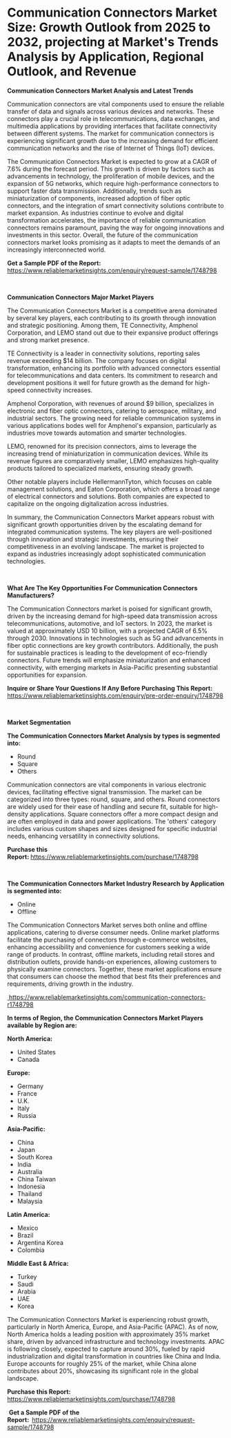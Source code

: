 <p><h1>Communication Connectors Market Size: Growth Outlook from 2025 to 2032, projecting at Market's Trends Analysis by Application, Regional Outlook, and Revenue</h1></p><p><strong>Communication Connectors Market Analysis and Latest Trends</strong></p>
<p><p>Communication connectors are vital components used to ensure the reliable transfer of data and signals across various devices and networks. These connectors play a crucial role in telecommunications, data exchanges, and multimedia applications by providing interfaces that facilitate connectivity between different systems. The market for communication connectors is experiencing significant growth due to the increasing demand for efficient communication networks and the rise of Internet of Things (IoT) devices.</p><p>The Communication Connectors Market is expected to grow at a CAGR of 7.6% during the forecast period. This growth is driven by factors such as advancements in technology, the proliferation of mobile devices, and the expansion of 5G networks, which require high-performance connectors to support faster data transmission. Additionally, trends such as miniaturization of components, increased adoption of fiber optic connectors, and the integration of smart connectivity solutions contribute to market expansion. As industries continue to evolve and digital transformation accelerates, the importance of reliable communication connectors remains paramount, paving the way for ongoing innovations and investments in this sector. Overall, the future of the communication connectors market looks promising as it adapts to meet the demands of an increasingly interconnected world.</p></p>
<p><strong>Get a Sample PDF of the Report:&nbsp;</strong> <a href="https://www.reliablemarketinsights.com/enquiry/request-sample/1748798?utm_campaign=2738&utm_medium=2&utm_source=Github&utm_content=ia&utm_term=18042025&utm_id=communication-connectors">https://www.reliablemarketinsights.com/enquiry/request-sample/1748798</a></p>
<p>&nbsp;</p>
<p><strong>Communication Connectors Major Market Players</strong></p>
<p><p>The Communication Connectors Market is a competitive arena dominated by several key players, each contributing to its growth through innovation and strategic positioning. Among them, TE Connectivity, Amphenol Corporation, and LEMO stand out due to their expansive product offerings and strong market presence.</p><p>TE Connectivity is a leader in connectivity solutions, reporting sales revenue exceeding $14 billion. The company focuses on digital transformation, enhancing its portfolio with advanced connectors essential for telecommunications and data centers. Its commitment to research and development positions it well for future growth as the demand for high-speed connectivity increases.</p><p>Amphenol Corporation, with revenues of around $9 billion, specializes in electronic and fiber optic connectors, catering to aerospace, military, and industrial sectors. The growing need for reliable communication systems in various applications bodes well for Amphenol's expansion, particularly as industries move towards automation and smarter technologies.</p><p>LEMO, renowned for its precision connectors, aims to leverage the increasing trend of miniaturization in communication devices. While its revenue figures are comparatively smaller, LEMO emphasizes high-quality products tailored to specialized markets, ensuring steady growth.</p><p>Other notable players include HellermannTyton, which focuses on cable management solutions, and Eaton Corporation, which offers a broad range of electrical connectors and solutions. Both companies are expected to capitalize on the ongoing digitalization across industries.</p><p>In summary, the Communication Connectors Market appears robust with significant growth opportunities driven by the escalating demand for integrated communication systems. The key players are well-positioned through innovation and strategic investments, ensuring their competitiveness in an evolving landscape. The market is projected to expand as industries increasingly adopt sophisticated communication technologies.</p></p>
<p>&nbsp;</p>
<p><strong>What Are The Key Opportunities For Communication Connectors Manufacturers?</strong></p>
<p><p>The Communication Connectors market is poised for significant growth, driven by the increasing demand for high-speed data transmission across telecommunications, automotive, and IoT sectors. In 2023, the market is valued at approximately USD 10 billion, with a projected CAGR of 6.5% through 2030. Innovations in technologies such as 5G and advancements in fiber optic connections are key growth contributors. Additionally, the push for sustainable practices is leading to the development of eco-friendly connectors. Future trends will emphasize miniaturization and enhanced connectivity, with emerging markets in Asia-Pacific presenting substantial opportunities for expansion.</p></p>
<p><strong>Inquire or Share Your Questions If Any Before Purchasing This Report:</strong> <a href="https://www.reliablemarketinsights.com/enquiry/pre-order-enquiry/1748798?utm_campaign=2738&utm_medium=2&utm_source=Github&utm_content=ia&utm_term=18042025&utm_id=communication-connectors">https://www.reliablemarketinsights.com/enquiry/pre-order-enquiry/1748798</a></p>
<p>&nbsp;</p>
<p><strong>Market Segmentation</strong></p>
<p><strong>The Communication Connectors Market Analysis by types is segmented into:</strong></p>
<p><ul><li>Round</li><li>Square</li><li>Others</li></ul></p>
<p><p>Communication connectors are vital components in various electronic devices, facilitating effective signal transmission. The market can be categorized into three types: round, square, and others. Round connectors are widely used for their ease of handling and secure fit, suitable for high-density applications. Square connectors offer a more compact design and are often employed in data and power applications. The 'others' category includes various custom shapes and sizes designed for specific industrial needs, enhancing versatility in connectivity solutions.</p></p>
<p><strong>Purchase this Report:&nbsp;</strong><a href="https://www.reliablemarketinsights.com/purchase/1748798?utm_campaign=2738&utm_medium=2&utm_source=Github&utm_content=ia&utm_term=18042025&utm_id=communication-connectors">https://www.reliablemarketinsights.com/purchase/1748798</a></p>
<p>&nbsp;</p>
<p><strong>The Communication Connectors Market Industry Research by Application is segmented into:</strong></p>
<p><ul><li>Online</li><li>Offline</li></ul></p>
<p><p>The Communication Connectors Market serves both online and offline applications, catering to diverse consumer needs. Online market platforms facilitate the purchasing of connectors through e-commerce websites, enhancing accessibility and convenience for customers seeking a wide range of products. In contrast, offline markets, including retail stores and distribution outlets, provide hands-on experiences, allowing customers to physically examine connectors. Together, these market applications ensure that consumers can choose the method that best fits their preferences and requirements, driving growth in the industry.</p></p>
<p><a href="https://www.reliablemarketinsights.com/communication-connectors-r1748798?utm_campaign=2738&utm_medium=2&utm_source=Github&utm_content=ia&utm_term=18042025&utm_id=communication-connectors">&nbsp;https://www.reliablemarketinsights.com/communication-connectors-r1748798</a></p>
<p><strong>In terms of Region, the Communication Connectors Market Players available by Region are:</strong></p>
<p>
    <p> <strong> North America: </strong>
        <ul>
            <li>United States</li>
            <li>Canada</li>
        </ul>
        </p> 
    <p> <strong> Europe: </strong>
        <ul>
            <li>Germany</li>
            <li>France</li>
            <li>U.K.</li>
            <li>Italy</li>
            <li>Russia</li>
        </ul>
        </p> 
    <p> <strong> Asia-Pacific: </strong>
        <ul>
            <li>China</li>
            <li>Japan</li>
            <li>South Korea</li>
            <li>India</li>
            <li>Australia</li>
            <li>China Taiwan</li>
            <li>Indonesia</li>
            <li>Thailand</li>
            <li>Malaysia</li>
        </ul>
        </p> 
    <p> <strong> Latin America: </strong>
        <ul>
            <li>Mexico</li>
            <li>Brazil</li>
            <li>Argentina Korea</li>
            <li>Colombia</li>
        </ul>
        </p> 
    <p> <strong> Middle East & Africa: </strong>
        <ul>
            <li>Turkey</li>
            <li>Saudi</li>
            <li>Arabia</li>
            <li>UAE</li>
            <li>Korea</li>
        </ul>
    </p>
    </p>
<p><p>The Communication Connectors Market is experiencing robust growth, particularly in North America, Europe, and Asia-Pacific (APAC). As of now, North America holds a leading position with approximately 35% market share, driven by advanced infrastructure and technology investments. APAC is following closely, expected to capture around 30%, fueled by rapid industrialization and digital transformation in countries like China and India. Europe accounts for roughly 25% of the market, while China alone contributes about 20%, showcasing its significant role in the global landscape.</p></p>
<p><strong>Purchase this Report: </strong><a href="https://www.reliablemarketinsights.com/purchase/1748798?utm_campaign=2738&utm_medium=2&utm_source=Github&utm_content=ia&utm_term=18042025&utm_id=communication-connectors">https://www.reliablemarketinsights.com/purchase/1748798</a></p>
<p>&nbsp;<strong>Get a Sample PDF of the Report:&nbsp;&nbsp;</strong><a href="https://www.reliablemarketinsights.com/enquiry/request-sample/1748798?utm_campaign=2738&utm_medium=2&utm_source=Github&utm_content=ia&utm_term=18042025&utm_id=communication-connectors">https://www.reliablemarketinsights.com/enquiry/request-sample/1748798</a></p>
<p><strong></strong></p>
<p><p></p><p></p><p></p></p>